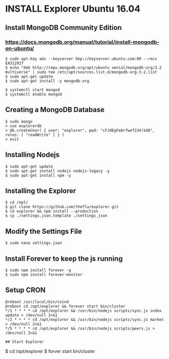 # INSTALL Explorer Ubuntu 16.04

## Install MongoDB Community Edition
### https://docs.mongodb.org/manual/tutorial/install-mongodb-on-ubuntu/

```
$ sudo apt-key adv --keyserver hkp://keyserver.ubuntu.com:80 --recv EA312927
$ echo "deb http://repo.mongodb.org/apt/ubuntu xenial/mongodb-org/3.2 multiverse" | sudo tee /etc/apt/sources.list.d/mongodb-org-3.2.list
$ sudo apt-get update
$ sudo apt-get install -y mongodb-org

$ systemctl start mongod
$ systemctl enable mongod
```

## Creating a MongoDB Database
```
$ sudo mongo
> use explorerdb
> db.createUser( { user: "explorer", pwd: "cFJdEgFe8rfwef234!kd8", roles: [ "readWrite" ] } )
> exit
```

## Installing Nodejs
```
$ sudo apt-get update
$ sudo apt-get install nodejs nodejs-legacy -y
$ sudo apt-get install npm -y
```

## Installing the Explorer
```
$ cd /opt/
$ git clone https://github.com/theflu/explorer.git
$ cd explorer && npm install --production
$ cp ./settings.json.template ./settings.json
```

## Modify the Settings File
```
$ sudo nano settings.json
```

## Install Forever to keep the js running
```
$ sudo npm install forever -g
$ sudo npm install forever-monitor
```

## Setup CRON
```
@reboot /usr/local/bin/coind
@reboot cd /opt/explorer && forever start bin/cluster
*/1 * * * * cd /opt/explorer && /usr/bin/nodejs scripts/sync.js index update > /dev/null 2>&1
*/2 * * * * cd /opt/explorer && /usr/bin/nodejs scripts/sync.js market > /dev/null 2>&1
*/5 * * * * cd /opt/explorer && /usr/bin/nodejs scripts/peers.js > /dev/null 2>&1

## Start Explorer
```
$ cd /opt/explorer
$ forver start bin/cluster
```